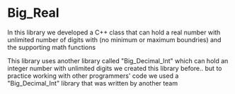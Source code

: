 # Big_Real
 
In this library we developed a C++ class that can hold a real number with unlimited number of digits with (no minimum or maximum boundries) and the supporting math functions

This library uses another library called "Big_Decimal_Int" which can hold an integer number with unlimited digits we created this library before..
but to practice working with other programmers' code we used a "Big_Decimal_Int" library that was written by another team 
